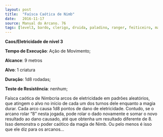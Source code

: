 ```yaml
---
layout: post
title:  "Faísca Caótica de Nimb"
date:   2016-11-17
source: Manual do Arcano. 76
tags: [level3, bardo, clerigo, druida, paladino, ranger, feiticeiro, mago, caos, eletricidade]
---
```


**Caos/Eletricidade de nível 3**

**Tempo de Execução**: Ação de Movimento;

**Alcance**: 9 metros

**Alvo**: 1 criatura

**Duração**: 1d8 rodadas;

**Teste de Resistência**: nenhum;

Faísca caótica de Nimbcria arcos de 
eletricidade em padrões aleatórios, que 
atingem o alvo no início de cada um 
dos turnos dele enquanto a magia durar. 
Cada arco causa 1d8 pontos de dano de 
eletricidade. Contudo, se o arcano rolar “8” nesta jogada, pode rolar o dado 
novamente e somar o novo resultado ao 
dano causado, até que obtenha um resultado diferente de 8. Isso demonstra o poder caótico da magia de Nimb. Ou pelo 
menos é isso que ele diz para os arcanos...